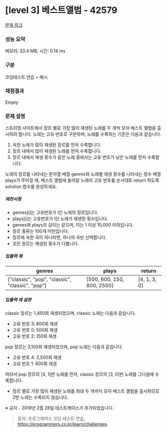 # [level 3] 베스트앨범 - 42579 

[문제 링크](https://school.programmers.co.kr/learn/courses/30/lessons/42579) 

### 성능 요약

메모리: 33.4 MB, 시간: 0.14 ms

### 구분

코딩테스트 연습 > 해시

### 채점결과

Empty

### 문제 설명

<p style="user-select: auto;">스트리밍 사이트에서 장르 별로 가장 많이 재생된 노래를 두 개씩 모아 베스트 앨범을 출시하려 합니다. 노래는 고유 번호로 구분하며, 노래를 수록하는 기준은 다음과 같습니다.</p>

<ol style="user-select: auto;">
<li style="user-select: auto;">속한 노래가 많이 재생된 장르를 먼저 수록합니다.</li>
<li style="user-select: auto;">장르 내에서 많이 재생된 노래를 먼저 수록합니다.</li>
<li style="user-select: auto;">장르 내에서 재생 횟수가 같은 노래 중에서는 고유 번호가 낮은 노래를 먼저 수록합니다.</li>
</ol>

<p style="user-select: auto;">노래의 장르를 나타내는 문자열 배열 genres와 노래별 재생 횟수를 나타내는 정수 배열 plays가 주어질 때, 베스트 앨범에 들어갈 노래의 고유 번호를 순서대로 return 하도록 solution 함수를 완성하세요.</p>

<h5 style="user-select: auto;">제한사항</h5>

<ul style="user-select: auto;">
<li style="user-select: auto;">genres[i]는 고유번호가 i인 노래의 장르입니다.</li>
<li style="user-select: auto;">plays[i]는 고유번호가 i인 노래가 재생된 횟수입니다.</li>
<li style="user-select: auto;">genres와 plays의 길이는 같으며, 이는 1 이상 10,000 이하입니다.</li>
<li style="user-select: auto;">장르 종류는 100개 미만입니다.</li>
<li style="user-select: auto;">장르에 속한 곡이 하나라면, 하나의 곡만 선택합니다.</li>
<li style="user-select: auto;">모든 장르는 재생된 횟수가 다릅니다.</li>
</ul>

<h5 style="user-select: auto;">입출력 예</h5>
<table class="table" style="user-select: auto;">
        <thead style="user-select: auto;"><tr style="user-select: auto;">
<th style="user-select: auto;">genres</th>
<th style="user-select: auto;">plays</th>
<th style="user-select: auto;">return</th>
</tr>
</thead>
        <tbody style="user-select: auto;"><tr style="user-select: auto;">
<td style="user-select: auto;">["classic", "pop", "classic", "classic", "pop"]</td>
<td style="user-select: auto;">[500, 600, 150, 800, 2500]</td>
<td style="user-select: auto;">[4, 1, 3, 0]</td>
</tr>
</tbody>
      </table>
<h5 style="user-select: auto;">입출력 예 설명</h5>

<p style="user-select: auto;">classic 장르는 1,450회 재생되었으며, classic 노래는 다음과 같습니다.</p>

<ul style="user-select: auto;">
<li style="user-select: auto;">고유 번호 3: 800회 재생</li>
<li style="user-select: auto;">고유 번호 0: 500회 재생</li>
<li style="user-select: auto;">고유 번호 2: 150회 재생</li>
</ul>

<p style="user-select: auto;">pop 장르는 3,100회 재생되었으며, pop 노래는 다음과 같습니다.</p>

<ul style="user-select: auto;">
<li style="user-select: auto;">고유 번호 4: 2,500회 재생</li>
<li style="user-select: auto;">고유 번호 1: 600회 재생</li>
</ul>

<p style="user-select: auto;">따라서 pop 장르의 [4, 1]번 노래를 먼저, classic 장르의 [3, 0]번 노래를 그다음에 수록합니다.</p>

<ul style="user-select: auto;">
<li style="user-select: auto;">장르 별로 가장 많이 재생된 노래를 최대 두 개까지 모아 베스트 앨범을 출시하므로 2번 노래는 수록되지 않습니다.</li>
</ul>

<p style="user-select: auto;">※ 공지 - 2019년 2월 28일 테스트케이스가 추가되었습니다.</p>


> 출처: 프로그래머스 코딩 테스트 연습, https://programmers.co.kr/learn/challenges